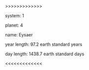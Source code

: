 \>>>>>>>>>>>>>

system: 1

planet: 4

name: Eysaer

year length: 97.2 earth standard years

day length: 1438.7 earth standard days

\<<<<<<<<<<<<<

